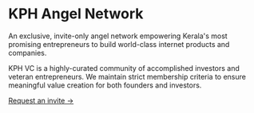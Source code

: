 # KPH Angel Network

An exclusive, invite-only angel network empowering Kerala's most promising entrepreneurs to build world-class internet products and companies.

KPH VC is a highly-curated community of accomplished investors and veteran entrepreneurs. We maintain strict membership criteria to ensure meaningful value creation for both founders and investors.


[Request an invite →](#)
